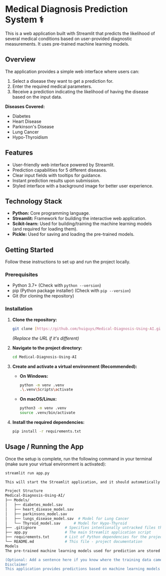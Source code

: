 # Medical Diagnosis Prediction System ⚕️

This is a web application built with Streamlit that predicts the likelihood of several medical conditions based on user-provided diagnostic measurements. It uses pre-trained machine learning models.

## Overview

The application provides a simple web interface where users can:
1.  Select a disease they want to get a prediction for.
2.  Enter the required medical parameters.
3.  Receive a prediction indicating the likelihood of having the disease based on the input data.

**Diseases Covered:**
* Diabetes
* Heart Disease
* Parkinson's Disease
* Lung Cancer
* Hypo-Thyroidism

## Features
* User-friendly web interface powered by Streamlit.
* Prediction capabilities for 5 different diseases.
* Clear input fields with tooltips for guidance.
* Instant prediction results upon submission.
* Styled interface with a background image for better user experience.

## Technology Stack
* **Python:** Core programming language.
* **Streamlit:** Framework for building the interactive web application.
* **Scikit-learn:** Used for building/training the machine learning models (and required for loading them).
* **Pickle:** Used for saving and loading the pre-trained models.

## Getting Started

Follow these instructions to set up and run the project locally.

### Prerequisites
* Python 3.7+ (Check with `python --version`)
* pip (Python package installer) (Check with `pip --version`)
* Git (for cloning the repository)

### Installation

1.  **Clone the repository:**
    ```bash
    git clone [https://github.com/huiguys/Medical-Diagnosis-Using-AI.git](https://github.com/huiguys/Medical-Diagnosis-Using-AI.git)
    ```
    *(Replace the URL if it's different)*

2.  **Navigate to the project directory:**
    ```bash
    cd Medical-Diagnosis-Using-AI
    ```

3.  **Create and activate a virtual environment (Recommended):**
    * **On Windows:**
        ```bash
        python -m venv .venv
        .\.venv\Scripts\activate
        ```
    * **On macOS/Linux:**
        ```bash
        python3 -m venv .venv
        source .venv/bin/activate
        ```

4.  **Install the required dependencies:**
    ```bash
    pip install -r requirements.txt
    ```

## Usage / Running the App

Once the setup is complete, run the following command in your terminal (make sure your virtual environment is activated):

```bash
streamlit run app.py

This will start the Streamlit application, and it should automatically open in your default web browser.

Project Structure
Medical-Diagnosis-Using-AI/
├── Models/
│   ├── diabetes_model.sav
│   ├── heart_disease_model.sav
│   ├── parkinsons_model.sav
│   ├── lungs_disease_model.sav  # Model for Lung Cancer
│   └── Thyroid_model.sav      # Model for Hypo-Thyroid
├── .gitignore             # Specifies intentionally untracked files that Git should ignore
├── app.py                 # The main Streamlit application script
├── requirements.txt       # List of Python dependencies for the project
└── README.md              # This file - project documentation
Models
The pre-trained machine learning models used for prediction are stored in the Models/ directory. These models were saved using Python's pickle module and likely trained using libraries compatible with Scikit-learn. Each .sav file corresponds to one of the diseases the application can predict.

(Optional: Add a sentence here if you know where the training data came from, e.g., "Models were trained on publicly available datasets like PIMA Indians Diabetes Database, Cleveland Heart Disease dataset, etc.")
Disclaimer
This application provides predictions based on machine learning models trained on historical data. It is not a substitute for professional medical advice, diagnosis, or treatment. Always seek the advice of your physician or other qualified health provider with any questions you may have regarding a medical condition. 1  Never disregard professional medical advice or delay in seeking it because of something you 2  have read or seen in this application.
